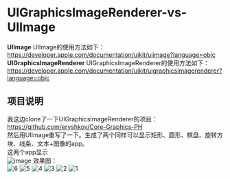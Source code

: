 # UIGraphicsImageRenderer-vs-UIImage
**UIImage**
UIImage的使用方法如下：https://developer.apple.com/documentation/uikit/uiimage?language=objc
**UIGraphicsImageRenderer**
UIGraphicsImageRenderer的使用方法如下：https://developer.apple.com/documentation/uikit/uigraphicsimagerenderer?language=objc

## 项目说明
我这边clone了一下UIGraphicsImageRenderer的项目：https://github.com/eryshkov/Core-Graphics-PH   
然后用UIImage重写了一下。生成了两个同样可以显示矩形、圆形、棋盘、旋转方块、线条、文本+图像的app。  
这两个app显示  
![image](https://github.com/user-attachments/assets/1a190860-5c42-4a2a-858d-5d8d8f8003f2)
效果图：  
![6](https://github.com/user-attachments/assets/5d33e434-2f21-4811-85c8-e2cf652a4c23)
![5](https://github.com/user-attachments/assets/c48bb5a3-17ae-4cb4-b97a-6879855b9c30)
![4](https://github.com/user-attachments/assets/b113c691-d697-47ff-accc-76311afb05ed)
![3](https://github.com/user-attachments/assets/a4064593-a0ce-4b9e-a4df-f3a90f3d5b50)
![2](https://github.com/user-attachments/assets/9289a344-a670-43a8-98b5-badd8db300e3)
![1](https://github.com/user-attachments/assets/43faeaa3-e78c-4fdd-8309-2e29f2a93ff8)

